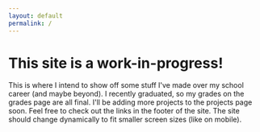 ```yaml
---
layout: default
permalink: /
---
```


<h1>This site is a work-in-progress!</h1>

This is where I intend to show off some stuff I've made over my school career (and maybe beyond).
I recently graduated, so my grades on the grades page are all final. 
I'll be adding more projects to the projects page soon. 
Feel free to check out the links in the footer of the site.
The site should change dynamically to fit smaller screen sizes (like on mobile).

<!-- navbar to: grades -> resume -> projects -->